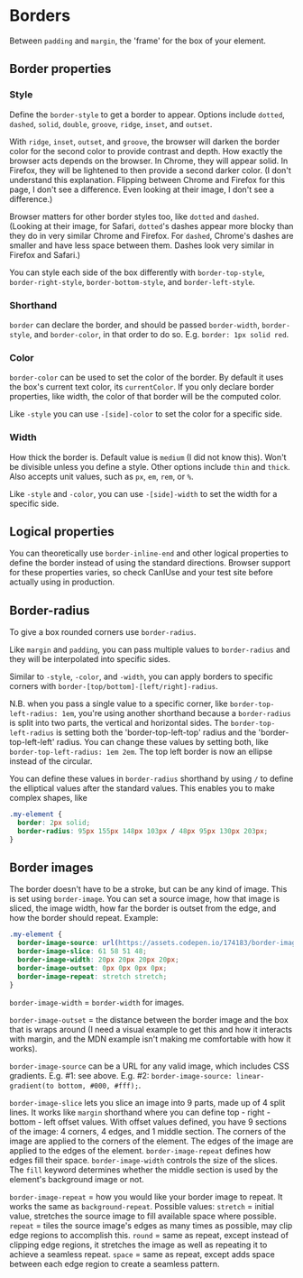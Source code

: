 # Borders

Between `padding` and `margin`, the 'frame' for the box of your element.

## Border properties

### Style

Define the `border-style` to get a border to appear. Options include `dotted`, `dashed`, `solid`, `double`, `groove`, `ridge`, `inset`, and `outset`.

With `ridge`, `inset`, `outset`, and `groove`, the browser will darken the border color for the second color to provide contrast and depth. How exactly the browser acts depends on the browser. In Chrome, they will appear solid. In Firefox, they will be lightened to then provide a second darker color. (I don't understand this explanation. Flipping between Chrome and Firefox for this page, I don't see a difference. Even looking at their image, I don't see a difference.)

Browser matters for other border styles too, like `dotted` and `dashed`. (Looking at their image, for Safari, `dotted`'s dashes appear more blocky than they do in very similar Chrome and Firefox. For `dashed`, Chrome's dashes are smaller and have less space between them. Dashes look very similar in Firefox and Safari.)

You can style each side of the box differently with `border-top-style`, `border-right-style`, `border-bottom-style`, and `border-left-style`.

### Shorthand

`border` can declare the border, and should be passed `border-width`, `border-style`, and `border-color`, in that order to do so. E.g. `border: 1px solid red`.

### Color

`border-color` can be used to set the color of the border. By default it uses the box's current text color, its `currentColor`. If you only declare border properties, like width, the color of that border will be the computed color.

Like `-style` you can use `-[side]-color` to set the color for a specific side.

### Width

How thick the border is. Default value is `medium` (I did not know this). Won't be divisible unless you define a style. Other options include `thin` and `thick`. Also accepts unit values, such as `px`, `em`, `rem`, or `%`.

Like `-style` and `-color`, you can use `-[side]-width` to set the width for a specific side.

## Logical properties

You can theoretically use `border-inline-end` and other logical properties to define the border instead of using the standard directions. Browser support for these properties varies, so check CanIUse and your test site before actually using in production.

## Border-radius

To give a box rounded corners use `border-radius`.

Like `margin` and `padding`, you can pass multiple values to `border-radius` and they will be interpolated into specific sides.

Similar to `-style`, `-color`, and `-width`, you can apply borders to specific corners with `border-[top/bottom]-[left/right]-radius`.

N.B. when you pass a single value to a specific corner, like `border-top-left-radius: 1em`, you're using another shorthand because a `border-radius` is split into two parts, the vertical and horizontal sides. The `border-top-left-radius` is setting both the 'border-top-left-top' radius and the 'border-top-left-left' radius. You can change these values by setting both, like `border-top-left-radius: 1em 2em`. The top left border is now an ellipse instead of the circular.

You can define these values in `border-radius` shorthand by using `/` to define the elliptical values after the standard values. This enables you to make complex shapes, like

```CSS
.my-element {
  border: 2px solid;
  border-radius: 95px 155px 148px 103px / 48px 95px 130px 203px;
}
```

## Border images

The border doesn't have to be a stroke, but can be any kind of image. This is set using `border-image`. You can set a source image, how that image is sliced, the image width, how far the border is outset from the edge, and how the border should repeat. Example:

```CSS
.my-element {
  border-image-source: url(https://assets.codepen.io/174183/border-image-frame.jpg);
  border-image-slice: 61 58 51 48;
  border-image-width: 20px 20px 20px 20px;
  border-image-outset: 0px 0px 0px 0px;
  border-image-repeat: stretch stretch;
}
```

`border-image-width` = `border-width` for images.

`border-image-outset` = the distance between the border image and the box that is wraps around (I need a visual example to get this and how it interacts with margin, and the MDN example isn't making me comfortable with how it works).

`border-image-source` can be a URL for any valid image, which includes CSS gradients. E.g. #1: see above. E.g. #2: `border-image-source: linear-gradient(to bottom, #000, #fff);`.

`border-image-slice` lets you slice an image into 9 parts, made up of 4 split lines. It works like `margin` shorthand where you can define top - right - bottom - left offset values. With offset values defined, you have 9 sections of the image: 4 corners, 4 edges, and 1 middle section. The corners of the image are applied to the corners of the element. The edges of the image are applied to the edges of the element. `border-image-repeat` defines how edges fill their space. `border-image-width` controls the size of the slices. The `fill` keyword determines whether the middle section is used by the element's background image or not.

`border-image-repeat` = how you would like your border image to repeat. It works the same as `background-repeat`. Possible values:
`stretch` = initial value, stretches the source image to fill available space where possible.
`repeat` = tiles the source image's edges as many times as possible, may clip edge regions to accomplish this.
`round` = same as repeat, except instead of clipping edge regions, it stretches the image as well as repeating it to achieve a seamless repeat.
`space` = same as repeat, except adds space between each edge region to create a seamless pattern.
